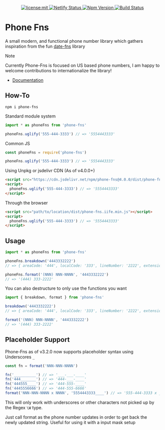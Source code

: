 <p align=center>
  <a href="./LICENSE">
    <img
      alt="license:mit"
      src="https://img.shields.io/badge/license-mit-green.svg?style=flat-square&color=%23bef9c6"
    />
  </a>
  <a href="https://phone-fns.dusty.codes/">
    <img alt="Netlify Status" src="https://api.netlify.com/api/v1/badges/9a96c817-73dc-40c9-b052-c855397cf2c1/deploy-status">
  </a>
  <a href="https://www.npmjs.com/package/phone-fns">
    <img alt="Npm Version" src="https://img.shields.io/npm/v/phone-fns.svg?style=flat-square&color=%23bef9c6">
  </a>
  <a href="https://github.com/dhershman1/kyanite/actions/workflows/kyanite.yml">
    <img alt="Build Status" src="https://img.shields.io/github/actions/workflow/status/dhershman1/phone-fns/phone-fns.yml?style=flat-square&logo=github">
  </a>
</p>

# Phone Fns

A small modern, and functional phone number library which gathers inspiration from the fun [date-fns](https://github.com/date-fns/date-fns) library

> [!NOTE]
> Currently Phone-Fns is focused on US based phone numbers, I am happy to welcome contributions to internationalize the library!


- [Documentation](https://phone-fns.dusty.codes/)

## How-To

```cli
npm i phone-fns
```

Standard module system

```js
import * as phoneFns from 'phone-fns'

phoneFns.uglify('555-444-3333') // => '5554443333'
```

Common JS

```js
const phoneFns = require('phone-fns')

phoneFns.uglify('555-444-3333') // => '5554443333'
```

Using Unpkg or jsdelivr CDN (As of v4.0.0+)

```html
<script src="https://cdn.jsdelivr.net/npm/phone-fns@4.0.0/dist/phone-fns.iife.min.js"></script>
<script>
  phoneFns.uglify('555-444-3333') // => '5554443333'
</script>
```


Through the browser

```html
<script src="path/to/location/dist/phone-fns.iife.min.js"></script>
<script>
  phoneFns.uglify('555-444-3333') // => '5554443333'
</script>
```

## Usage

```javascript
import * as phoneFns from 'phone-fns'

phoneFns.breakdown('4443332222')
// => { areaCode: '444', localCode: '333', lineNumber: '2222', extension: '' }

phoneFns.format('(NNN) NNN-NNNN', '4443332222')
// => '(444) 333-2222'
```

You can also destructure to only use the functions you want

```javascript
import { breakdown, format } from 'phone-fns'

breakdown('4443332222')
// => { areaCode: '444', localCode: '333', lineNumber: '2222', extension: '' }

format('(NNN) NNN-NNNN', '4443332222')
// => '(444) 333-2222'
```

## Placeholder Support

Phone-Fns as of v3.2.0 now supports placeholder syntax using Underscores `_`

```js
const fn = format('NNN-NNN-NNNN')

fn('__________') // => '___-___-____'
fn('444_______') // => '444-___-____'
fn('444555____') // => '444-555-____'
fn('4445556666') // => '444-555-6666'
format('NNN-NNN-NNNN x NNNN', '5554443333____') // => '555-444-3333 x ____'
```

This will only work with underscores or other characters not picked up by the Regex `\W` type.

Just call format as the phone number updates in order to get back the newly updated string. Useful for using it with a input mask setup
